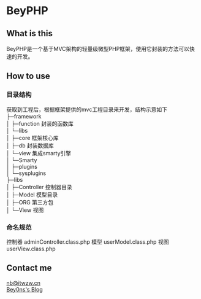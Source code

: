 BeyPHP
===================================

What is this
-----------------------------------  
  BeyPHP是一个基于MVC架构的轻量级微型PHP框架，使用它封装的方法可以快速的开发。


How to use
----------------------------------- 
### 目录结构
  获取到工程后，根据框架提供的mvc工程目录来开发，结构示意如下<br /> 
  ├─framework<br /> 
  │  ├─function    封装的函数库<br /> 
  │  └─libs<br /> 
  │      ├─core    框架核心库<br /> 
  │      ├─db      封装数据库<br /> 
  │      └─view    集成smarty引擎<br /> 
  │          └─Smarty<br /> 
  │              ├─plugins<br /> 
  │              └─sysplugins<br /> 
  ├─libs<br /> 
  │  ├─Controller  控制器目录<br /> 
  │  ├─Model       模型目录<br /> 
  │  ├─ORG         第三方包<br /> 
  │  └─View        视图<br /> 

### 命名规范
   控制器 adminController.class.php
   模型   userModel.class.php
   视图   userView.class.php



Contact me
----------------------------------- 
 nb@itwzw.cn<br /> 
[Bey0ns's Blog](http://www.itwzw.cn)<br /> 
